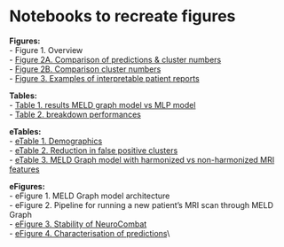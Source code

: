 # Notebooks to recreate figures

**Figures:**\
    - Figure 1. Overview\
    - [Figure 2A. Comparison of predictions & cluster numbers](/notebooks/plot_examples_prediction.ipynb)\
    - [Figure 2B. Comparison cluster numbers](/notebooks/compare_results_MLP.ipynb)\
    - [Figure 3. Examples of interpretable patient reports](/notebooks/plot_examples_reports.ipynb)

**Tables:**\
    - [Table 1. results MELD graph model vs MLP model](/notebooks/compare_results_MLP.ipynb)\
    - [Table 2. breakdown performances](/notebooks/compare_results_MLP.ipynb)

**eTables:**\
    - [eTable 1. Demographics](/notebooks/demographics_table.ipynb)\
    - [eTable 2. Reduction in false positive clusters](/notebooks/compare_results_MLP.ipynb)\
    - [eTable 3. MELD Graph model with harmonized vs non-harmonized MRI features](/notebooks/compare_results_MLP.ipynb)

**eFigures:**\
    - eFigure 1. MELD Graph model architecture\
    - eFigure 2. Pipeline for running a new patient’s MRI scan through MELD Graph\
    - [eFigure 3. Stability of NeuroCombat](/notebooks/combat_subsampling.ipynb)\
    - [eFigure 4. Characterisation of predictions](/notebooks/analysis_predictions.ipynb)\
